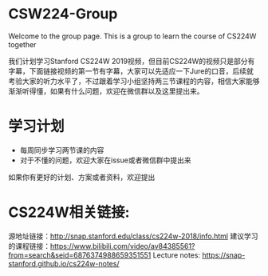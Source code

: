 # CSW224-Group
Welcome to the group page. This is a group to learn the course of CS224W together

我们计划学习Stanford CS224W 2019视频，但目前CS224W的视频只是部分有字幕，下面链接视频的第一节有字幕，大家可以先适应一下Jure的口音，后续就考验大家的听力水平了，不过跟着学习小组坚持两三节课程的内容，相信大家能够渐渐听得懂，如果有什么问题，欢迎在微信群以及这里提出来。

# 学习计划
- 每周同步学习两节课的内容
- 对于不懂的问题，欢迎大家在issue或者微信群中提出来

如果你有更好的计划、方案或者资料，欢迎提出

# CS224W相关链接:
源地址链接：http://snap.stanford.edu/class/cs224w-2018/info.html
建议学习的课程链接：https://www.bilibili.com/video/av84385561?from=search&seid=6876374988659351551
Lecture notes: https://snap-stanford.github.io/cs224w-notes/ 

